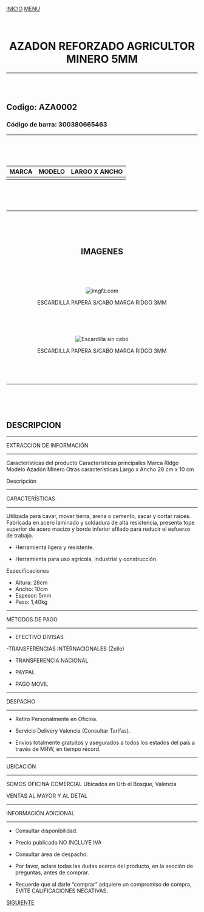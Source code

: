 [INICIO](http://127.0.0.1:5500/MercadoLibre/index-jg.html)
[MENU](http://127.0.0.1:5500/MercadoLibre/index-jg.html)
<BR><BR><BR>

<center>

# AZADON REFORZADO AGRICULTOR MINERO 5MM


</center>

---

<BR><BR>


## Codigo: AZA0002
### Código de barra: 300380665463


---

<BR><BR><BR>

<center>

|       MARCA         |                MODELO             |      LARGO X ANCHO     |
|       :---          |             :-----:               |              ---:      |
|                |                 |         |

</center>

<BR><BR><BR>

------

<BR><BR><BR>

<center>

## IMAGENES
</center>
<BR><BR><BR>

<center>

![imgfz.com](http://imgfz.com/i/9zQNJoy.png "ESC0002")
<p style="text-align:center">ESCARDILLA PAPERA S/CABO MARCA RIDGO 3MM</P></font>

<BR><BR><BR>

![Escardilla sin cabo](http://imgfz.com/i/j0paCbK.png "ESC0002")
<p style="text-align:center">ESCARDILLA PAPERA S/CABO MARCA RIDGO 3MM</P></font>

</center>
<BR><BR><BR>

------
<BR><BR><BR>

## DESCRIPCION

****************************************************
EXTRACCION DE INFORMACIÓN 
****************************************************


Características del producto
Características principales
Marca
Ridgo
Modelo
Azadón Minero
Otras características
Largo x Ancho
28 cm x 10 cm

Descripción
****************************************************
CARACTERÍSTICAS
****************************************************
Utilizada para cavar, mover tierra, arena o cemento, sacar y cortar raíces. Fabricada en acero laminado y soldadura de alta resistencia, presenta tope superior de acero macizo y borde inferior afilado para reducir el esfuerzo de trabajo.

- Herramienta ligera y resistente.

- Herramienta para uso agrícola, industrial y construcción.

Especificaciones

- Altura: 28cm
- Ancho: 10cm
- Espesor: 5mm
- Peso: 1,40kg

****************************************************
MÉTODOS DE PAGO
****************************************************
- EFECTIVO DIVISAS

-TRANSFERENCIAS INTERNACIONALES (Zelle)

- TRANSFERENCIA NACIONAL

- PAYPAL

- PAGO MOVIL

****************************************************
DESPACHO
****************************************************
- Retiro Personalmente en Oficina.

- Servicio Delivery Valencia (Consultar Tarifas).

- Envíos totalmente gratuitos y asegurados a todos los estados del país a través de MRW, en tiempo récord.

****************************************************
UBICACIÓN
****************************************************
SOMOS OFICINA COMERCIAL
Ubicados en Urb el Bosque, Valencia

VENTAS AL MAYOR Y AL DETAL

****************************************************
INFORMACIÓN ADICIONAL
****************************************************
- Consultar disponibilidad.

- Precio publicado NO INCLUYE IVA

- Consultar área de despacho.

- Por favor, aclare todas las dudas acerca del producto, en la sección de preguntas, antes de comprar.

- Recuerde que al darle “comprar” adquiere un compromiso de compra, EVITE CALIFICACIONES NEGATIVAS.










[SIGUIENTE](http://127.0.0.1:5500/MercadoLibre/index-jg.html)




